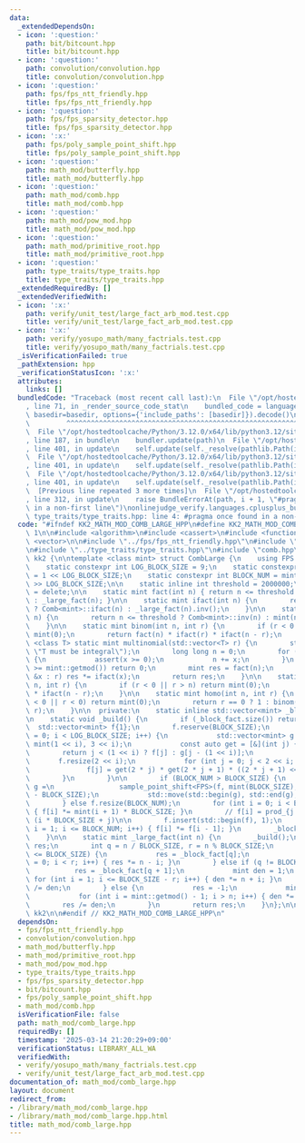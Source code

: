 ```yaml
---
data:
  _extendedDependsOn:
  - icon: ':question:'
    path: bit/bitcount.hpp
    title: bit/bitcount.hpp
  - icon: ':question:'
    path: convolution/convolution.hpp
    title: convolution/convolution.hpp
  - icon: ':question:'
    path: fps/fps_ntt_friendly.hpp
    title: fps/fps_ntt_friendly.hpp
  - icon: ':question:'
    path: fps/fps_sparsity_detector.hpp
    title: fps/fps_sparsity_detector.hpp
  - icon: ':x:'
    path: fps/poly_sample_point_shift.hpp
    title: fps/poly_sample_point_shift.hpp
  - icon: ':question:'
    path: math_mod/butterfly.hpp
    title: math_mod/butterfly.hpp
  - icon: ':question:'
    path: math_mod/comb.hpp
    title: math_mod/comb.hpp
  - icon: ':question:'
    path: math_mod/pow_mod.hpp
    title: math_mod/pow_mod.hpp
  - icon: ':question:'
    path: math_mod/primitive_root.hpp
    title: math_mod/primitive_root.hpp
  - icon: ':question:'
    path: type_traits/type_traits.hpp
    title: type_traits/type_traits.hpp
  _extendedRequiredBy: []
  _extendedVerifiedWith:
  - icon: ':x:'
    path: verify/unit_test/large_fact_arb_mod.test.cpp
    title: verify/unit_test/large_fact_arb_mod.test.cpp
  - icon: ':x:'
    path: verify/yosupo_math/many_factrials.test.cpp
    title: verify/yosupo_math/many_factrials.test.cpp
  _isVerificationFailed: true
  _pathExtension: hpp
  _verificationStatusIcon: ':x:'
  attributes:
    links: []
  bundledCode: "Traceback (most recent call last):\n  File \"/opt/hostedtoolcache/Python/3.12.0/x64/lib/python3.12/site-packages/onlinejudge_verify/documentation/build.py\"\
    , line 71, in _render_source_code_stat\n    bundled_code = language.bundle(stat.path,\
    \ basedir=basedir, options={'include_paths': [basedir]}).decode()\n          \
    \         ^^^^^^^^^^^^^^^^^^^^^^^^^^^^^^^^^^^^^^^^^^^^^^^^^^^^^^^^^^^^^^^^^^^^^^^^^^^^^^^^^\n\
    \  File \"/opt/hostedtoolcache/Python/3.12.0/x64/lib/python3.12/site-packages/onlinejudge_verify/languages/cplusplus.py\"\
    , line 187, in bundle\n    bundler.update(path)\n  File \"/opt/hostedtoolcache/Python/3.12.0/x64/lib/python3.12/site-packages/onlinejudge_verify/languages/cplusplus_bundle.py\"\
    , line 401, in update\n    self.update(self._resolve(pathlib.Path(included), included_from=path))\n\
    \  File \"/opt/hostedtoolcache/Python/3.12.0/x64/lib/python3.12/site-packages/onlinejudge_verify/languages/cplusplus_bundle.py\"\
    , line 401, in update\n    self.update(self._resolve(pathlib.Path(included), included_from=path))\n\
    \  File \"/opt/hostedtoolcache/Python/3.12.0/x64/lib/python3.12/site-packages/onlinejudge_verify/languages/cplusplus_bundle.py\"\
    , line 401, in update\n    self.update(self._resolve(pathlib.Path(included), included_from=path))\n\
    \  [Previous line repeated 3 more times]\n  File \"/opt/hostedtoolcache/Python/3.12.0/x64/lib/python3.12/site-packages/onlinejudge_verify/languages/cplusplus_bundle.py\"\
    , line 312, in update\n    raise BundleErrorAt(path, i + 1, \"#pragma once found\
    \ in a non-first line\")\nonlinejudge_verify.languages.cplusplus_bundle.BundleErrorAt:\
    \ type_traits/type_traits.hpp: line 4: #pragma once found in a non-first line\n"
  code: "#ifndef KK2_MATH_MOD_COMB_LARGE_HPP\n#define KK2_MATH_MOD_COMB_LARGE_HPP\
    \ 1\n\n#include <algorithm>\n#include <cassert>\n#include <functional>\n#include\
    \ <vector>\n\n#include \"../fps/fps_ntt_friendly.hpp\"\n#include \"../fps/poly_sample_point_shift.hpp\"\
    \n#include \"../type_traits/type_traits.hpp\"\n#include \"comb.hpp\"\n\nnamespace\
    \ kk2 {\n\ntemplate <class mint> struct CombLarge {\n    using FPS = FormalPowerSeriesNTTFriendly<mint>;\n\
    \    static constexpr int LOG_BLOCK_SIZE = 9;\n    static constexpr int BLOCK_SIZE\
    \ = 1 << LOG_BLOCK_SIZE;\n    static constexpr int BLOCK_NUM = mint::getmod()\
    \ >> LOG_BLOCK_SIZE;\n\n    static inline int threshold = 2000000;\n\n    CombLarge()\
    \ = delete;\n\n    static mint fact(int n) { return n <= threshold ? Comb<mint>::fact(n)\
    \ : _large_fact(n); }\n\n    static mint ifact(int n) {\n        return n <= threshold\
    \ ? Comb<mint>::ifact(n) : _large_fact(n).inv();\n    }\n\n    static mint inv(int\
    \ n) {\n        return n <= threshold ? Comb<mint>::inv(n) : mint(n).inv();\n\
    \    }\n\n    static mint binom(int n, int r) {\n        if (r < 0 || r > n) return\
    \ mint(0);\n        return fact(n) * ifact(r) * ifact(n - r);\n    }\n\n    template\
    \ <class T> static mint multinomial(std::vector<T> r) {\n        static_assert(is_integral<T>::value,\
    \ \"T must be integral\");\n        long long n = 0;\n        for (auto &x : r)\
    \ {\n            assert(x >= 0);\n            n += x;\n        }\n        if (n\
    \ >= mint::getmod()) return 0;\n        mint res = fact(n);\n        for (auto\
    \ &x : r) res *= ifact(x);\n        return res;\n    }\n\n    static mint permu(int\
    \ n, int r) {\n        if (r < 0 || r > n) return mint(0);\n        return fact(n)\
    \ * ifact(n - r);\n    }\n\n    static mint homo(int n, int r) {\n        if (n\
    \ < 0 || r < 0) return mint(0);\n        return r == 0 ? 1 : binom(n + r - 1,\
    \ r);\n    }\n\n  private:\n    static inline std::vector<mint> _block_fact{};\n\
    \n    static void _build() {\n        if (_block_fact.size()) return;\n      \
    \  std::vector<mint> f{1};\n        f.reserve(BLOCK_SIZE);\n        for (int i\
    \ = 0; i < LOG_BLOCK_SIZE; i++) {\n            std::vector<mint> g = sample_point_shift<FPS>(f,\
    \ mint(1 << i), 3 << i);\n            const auto get = [&](int j) {\n        \
    \        return j < (1 << i) ? f[j] : g[j - (1 << i)];\n            };\n     \
    \       f.resize(2 << i);\n            for (int j = 0; j < 2 << i; j++) {\n  \
    \              f[j] = get(2 * j) * get(2 * j + 1) * ((2 * j + 1) << i);\n    \
    \        }\n        }\n\n        if (BLOCK_NUM > BLOCK_SIZE) {\n            std::vector<mint>\
    \ g =\n                sample_point_shift<FPS>(f, mint(BLOCK_SIZE), BLOCK_NUM\
    \ - BLOCK_SIZE);\n            std::move(std::begin(g), std::end(g), std::back_inserter(f));\n\
    \        } else f.resize(BLOCK_NUM);\n        for (int i = 0; i < BLOCK_NUM; i++)\
    \ { f[i] *= mint(i + 1) * BLOCK_SIZE; }\n        // f[i] = prod_{j = 1} ^ (BLOCK_SIZE)\
    \ (i * BLOCK_SIZE + j)\n\n        f.insert(std::begin(f), 1);\n        for (int\
    \ i = 1; i <= BLOCK_NUM; i++) { f[i] *= f[i - 1]; }\n        _block_fact = std::move(f);\n\
    \    }\n\n    static mint _large_fact(int n) {\n        _build();\n        mint\
    \ res;\n        int q = n / BLOCK_SIZE, r = n % BLOCK_SIZE;\n        if (2 * r\
    \ <= BLOCK_SIZE) {\n            res = _block_fact[q];\n            for (int i\
    \ = 0; i < r; i++) { res *= n - i; }\n        } else if (q != BLOCK_NUM) {\n \
    \           res = _block_fact[q + 1];\n            mint den = 1;\n           \
    \ for (int i = 1; i <= BLOCK_SIZE - r; i++) { den *= n + i; }\n            res\
    \ /= den;\n        } else {\n            res = -1;\n            mint den = 1;\n\
    \            for (int i = mint::getmod() - 1; i > n; i++) { den *= i; }\n    \
    \        res /= den;\n        }\n        return res;\n    }\n};\n\n} // namespace\
    \ kk2\n\n#endif // KK2_MATH_MOD_COMB_LARGE_HPP\n"
  dependsOn:
  - fps/fps_ntt_friendly.hpp
  - convolution/convolution.hpp
  - math_mod/butterfly.hpp
  - math_mod/primitive_root.hpp
  - math_mod/pow_mod.hpp
  - type_traits/type_traits.hpp
  - fps/fps_sparsity_detector.hpp
  - bit/bitcount.hpp
  - fps/poly_sample_point_shift.hpp
  - math_mod/comb.hpp
  isVerificationFile: false
  path: math_mod/comb_large.hpp
  requiredBy: []
  timestamp: '2025-03-14 21:20:29+09:00'
  verificationStatus: LIBRARY_ALL_WA
  verifiedWith:
  - verify/yosupo_math/many_factrials.test.cpp
  - verify/unit_test/large_fact_arb_mod.test.cpp
documentation_of: math_mod/comb_large.hpp
layout: document
redirect_from:
- /library/math_mod/comb_large.hpp
- /library/math_mod/comb_large.hpp.html
title: math_mod/comb_large.hpp
---
```

